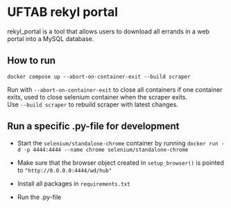 # UFTAB rekyl portal 

rekyl_portal is a tool that allows users to download all errands in a web portal into a MySQL database.  


## How to run

`docker compose up --abort-on-container-exit --build scraper`  

Run with `--abort-on-container-exit` to close all containers if one container exits, used to 
close selenium container when the scraper exits.  
Use `--build scraper` to rebuild scraper with latest changes.  

## Run a specific .py-file for development
- Start the `selenium/standalone-chrome` container by running 
`docker run -d -p 4444:4444 --name chrome selenium/standalone-chrome`
  
- Make sure that the browser object created in `setup_browser()` is pointed to `"http://0.0.0.0:4444/wd/hub"`  
- Install all packages in `requirements.txt`  
- Run the .py-file
  